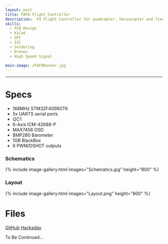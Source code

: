 ```yaml
---
layout: post
title: FAFO Flight Controller
description:  F4 Flight Controller for quadcopter, hecxacopter and fixed wings drones.
skills: 
  - PCB Design
  - KiCad
  - SPI
  - I2C
  - Soldering
  - Drones
  - High Speed Signal

main-image: /FAFOBanner.jpg
---
```


---
# Specs
- 168MHz STM32F405RGT6
- 5x UARTS serial ports
- I2C1
- 6-Axis ICM-42688-P
- MAX7456 OSD
- BMP280 Barometer
- 1GB BlackBox
- 6 PWM/DSHOT outputs

### Schematics
{% include image-gallery.html images="Schematics.jpg" height="800" %} 

### Layout
{% include image-gallery.html images="Layout.png" height="800" %} 

# Files
[GitHub](https://github.com/Farasani/FAFO-Flight-Controller)
[Hackaday](https://hackaday.io/project/195476-fafo-flight-controller)
  

To Be Continued...
